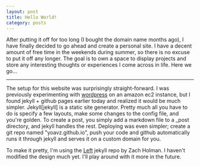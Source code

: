 ```yaml
---
layout: post
title: Hello World!
category: posts
---
```


After putting it off for too long (I bought the domain name months ago), I have finally decided to go ahead and create a personal site. I have a decent amount of free time in the weekends during summer, so there is no excuse to put it off any longer. The goal is to own a space to display projects and store any interesting thoughts or experiences I come across in life. Here we go...

---

The setup for this website was surprisingly straight-forward. I was previously experimenting with <a href="http://wordpress.org/">wordpress</a> on an amazon ec2 instance, but I found jekyll + github pages earlier today and realized it would be much simpler. Jekyll[jekyll] is a static site generator. Pretty much all you have to do is specify a few layouts, make some changes to the config file, and you're golden. To create a post, you simply add a markdown file to a _post
directory, and jekyll handles the rest. Deploying was even simpler; create a git repo named "yoavz.github.io", push your code and github automatically runs it through jekyll and serves it on a custom domain for you.  

To make it pretty, I'm using the <a href="https://github.com/holman/left">Left</a> jekyll repo by Zach Holman. I haven't modified the design much yet. I'll play around with it more in the future.
